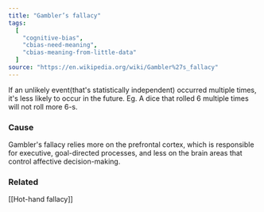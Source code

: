 ```yaml
---
title: "Gambler’s fallacy"
tags:
  [
    "cognitive-bias",
    "cbias-need-meaning",
    "cbias-meaning-from-little-data"
  ]
source: "https://en.wikipedia.org/wiki/Gambler%27s_fallacy"
---
```


If an unlikely event(that's statistically independent) occurred multiple times, it's less likely to occur in the future. Eg. A dice that rolled 6 multiple times will not roll more 6-s.

### Cause

Gambler's fallacy relies more on the prefrontal cortex, which is responsible for executive, goal-directed processes, and less on the brain areas that control affective decision-making. 

### Related

[[Hot-hand fallacy]]